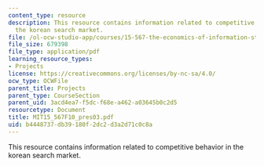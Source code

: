 ```yaml
---
content_type: resource
description: This resource contains information related to competitive behavior in
  the korean search market.
file: /ol-ocw-studio-app/courses/15-567-the-economics-of-information-strategy-structure-and-pricing-fall-2010/b4448737db39180f2dc2d3a2d71c0c8a_MIT15_567F10_pres03.pdf
file_size: 679398
file_type: application/pdf
learning_resource_types:
- Projects
license: https://creativecommons.org/licenses/by-nc-sa/4.0/
ocw_type: OCWFile
parent_title: Projects
parent_type: CourseSection
parent_uid: 3acd4ea7-f5dc-f68e-a462-a03645b0c2d5
resourcetype: Document
title: MIT15_567F10_pres03.pdf
uid: b4448737-db39-180f-2dc2-d3a2d71c0c8a
---
```

This resource contains information related to competitive behavior in the korean search market.